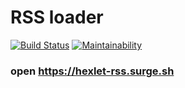 # RSS loader

[![Build Status](https://travis-ci.org/Romez/rss-reader.svg?branch=master)](https://travis-ci.org/Romez/rss-reader)
[![Maintainability](https://api.codeclimate.com/v1/badges/80a09bc14a719755af18/maintainability)](https://codeclimate.com/github/Romez/frontend-project-lvl3/maintainability)

### open https://hexlet-rss.surge.sh
